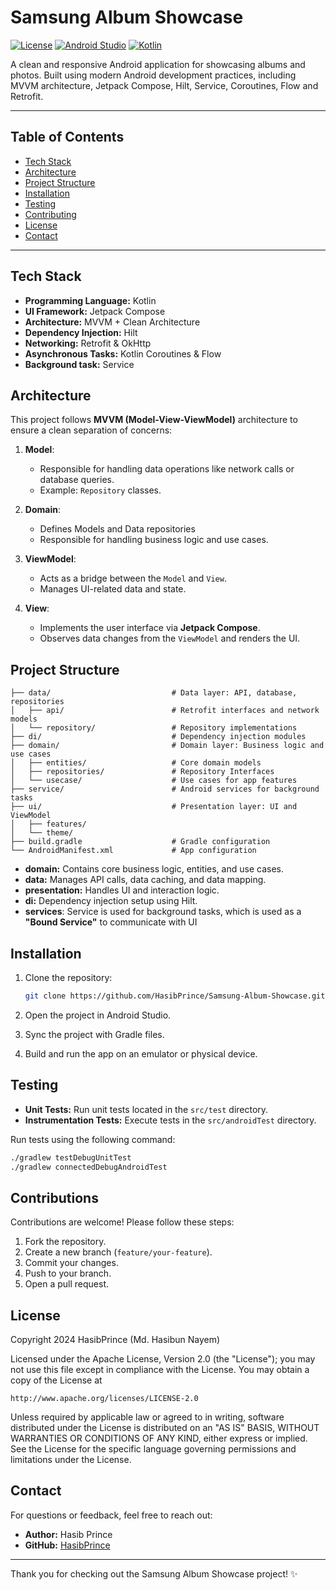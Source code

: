 # Samsung Album Showcase  

[![License](https://img.shields.io/badge/License-Apache%202.0-blue.svg)](https://opensource.org/licenses/Apache-2.0)
[![Android Studio](https://img.shields.io/badge/IDE-Android%20Studio-brightgreen)](https://developer.android.com/studio)
[![Kotlin](https://img.shields.io/badge/Kotlin-2.0.0-blue)](https://kotlinlang.org/)  

A clean and responsive Android application for showcasing albums and photos. Built using modern Android development practices, including MVVM architecture, Jetpack Compose, Hilt, Service, Coroutines, Flow and Retrofit.

---

## Table of Contents

- [Tech Stack](#tech-stack)
- [Architecture](#architecture)
- [Project Structure](#project-structure)  
- [Installation](#installation)  
- [Testing](#testing)  
- [Contributing](#contributing)  
- [License](#license)
- [Contact](#contact)

---


## Tech Stack

- **Programming Language:** Kotlin
- **UI Framework:** Jetpack Compose
- **Architecture:** MVVM + Clean Architecture
- **Dependency Injection:** Hilt
- **Networking:** Retrofit & OkHttp
- **Asynchronous Tasks:** Kotlin Coroutines & Flow
- **Background task:** Service

## Architecture

This project follows **MVVM (Model-View-ViewModel)** architecture to ensure a clean separation of concerns:

1. **Model**:  
   - Responsible for handling data operations like network calls or database queries.  
   - Example: `Repository` classes.

1. **Domain**:
   - Defines Models and Data repositories  
   - Responsible for handling business logic and use cases.    

2. **ViewModel**:  
   - Acts as a bridge between the `Model` and `View`.  
   - Manages UI-related data and state.  

3. **View**:  
   - Implements the user interface via **Jetpack Compose**.  
   - Observes data changes from the `ViewModel` and renders the UI.

## Project Structure

```plaintext
├── data/                           # Data layer: API, database, repositories  
│   ├── api/                        # Retrofit interfaces and network models    
│   └── repository/                 # Repository implementations 
├── di/                             # Dependency injection modules 
├── domain/                         # Domain layer: Business logic and use cases  
│   ├── entities/                   # Core domain models
│   ├── repositories/               # Repository Interfaces  
│   └── usecase/                    # Use cases for app features  
├── service/                        # Android services for background tasks
├── ui/                             # Presentation layer: UI and ViewModel  
│   ├── features/                           
│   └── theme/                        
├── build.gradle                    # Gradle configuration  
└── AndroidManifest.xml             # App configuration  
```

- **domain:** Contains core business logic, entities, and use cases.
- **data:** Manages API calls, data caching, and data mapping.
- **presentation:** Handles UI and interaction logic.
- **di:** Dependency injection setup using Hilt.
- **services**: Service is used for background tasks, which is used as a **"Bound Service"** to communicate with UI

## Installation

1. Clone the repository:
   ```bash
   git clone https://github.com/HasibPrince/Samsung-Album-Showcase.git
   ```

2. Open the project in Android Studio.

3. Sync the project with Gradle files.

4. Build and run the app on an emulator or physical device.

## Testing

- **Unit Tests:** Run unit tests located in the `src/test` directory.
- **Instrumentation Tests:** Execute tests in the `src/androidTest` directory.

Run tests using the following command:

```bash
./gradlew testDebugUnitTest
./gradlew connectedDebugAndroidTest
```

## Contributions

Contributions are welcome! Please follow these steps:

1. Fork the repository.
2. Create a new branch (`feature/your-feature`).
3. Commit your changes.
4. Push to your branch.
5. Open a pull request.

## License

Copyright 2024 HasibPrince (Md. Hasibun Nayem)

Licensed under the Apache License, Version 2.0 (the "License");
you may not use this file except in compliance with the License.
You may obtain a copy of the License at

    http://www.apache.org/licenses/LICENSE-2.0

Unless required by applicable law or agreed to in writing, software
distributed under the License is distributed on an "AS IS" BASIS,
WITHOUT WARRANTIES OR CONDITIONS OF ANY KIND, either express or implied.
See the License for the specific language governing permissions and
limitations under the License.

## Contact

For questions or feedback, feel free to reach out:

- **Author:** Hasib Prince
- **GitHub:** [HasibPrince](https://github.com/HasibPrince)

---

Thank you for checking out the Samsung Album Showcase project! ✨

